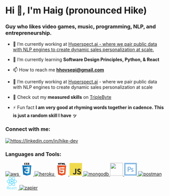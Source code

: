 <h1 align="left">Hi 👋, I'm Haig (pronounced Hike)</h1>
<h3 align="left">Guy who likes video games, music, programming, NLP, and entrepreneurship.</h3>

- 🔭 I’m currently working at [Hyperspect.ai - where we pair public data with NLP engines to create dynamic sales personalization at scale.](https://www.hyperspect.ai/)

- 🌱 I’m currently learning **Software Design Principles, Python, & React**

- 📫 How to reach me **hhovsepi@gmail.com**

- 🔭 I’m currently working at [Hyperspect.ai](https://www.hyperspect.ai/) - where we pair public data with NLP engines to create dynamic sales personalization at scale

- 🔬 Check out my **measured skills** on [TripleByte](https://triplebyte.com/tb/haig-hovsepian-5gtjtm2/certificate/)

- ⚡ Fun fact **I am very good at rhyming words together in cadence. This is just a random skill I have ッ**

<h3 align="left">Connect with me:</h3>
<p align="left">
<a href="https://linkedin.com/in/https://linkedin.com/in/hike-dev" target="blank"><img align="center" src="https://raw.githubusercontent.com/rahuldkjain/github-profile-readme-generator/master/src/images/icons/Social/linked-in-alt.svg" alt="https://linkedin.com/in/hike-dev" height="30" width="40" /></a>
</p>

<h3 align="left">Languages and Tools:</h3>
<p align="left"> <a href="https://aws.amazon.com" target="_blank" rel="noreferrer"> <img src="https://a0.awsstatic.com/libra-css/images/logos/aws_logo_smile_1200x630.png" alt="aws" width="40" height="40"/> </a> <a href="https://www.w3schools.com/css/" target="_blank" rel="noreferrer"> <img src="https://raw.githubusercontent.com/devicons/devicon/master/icons/css3/css3-original-wordmark.svg" alt="css3" width="40" height="40"/> </a> <a href="https://heroku.com" target="_blank" rel="noreferrer"> <img src="https://www.vectorlogo.zone/logos/heroku/heroku-icon.svg" alt="heroku" width="40" height="40"/> </a> <a href="https://www.w3.org/html/" target="_blank" rel="noreferrer"> <img src="https://raw.githubusercontent.com/devicons/devicon/master/icons/html5/html5-original-wordmark.svg" alt="html5" width="40" height="40"/> </a> <a href="https://developer.mozilla.org/en-US/docs/Web/JavaScript" target="_blank" rel="noreferrer"> <img src="https://raw.githubusercontent.com/devicons/devicon/master/icons/javascript/javascript-original.svg" alt="javascript" width="40" height="40"/> </a> <a href="https://www.mongodb.com/" target="_blank" rel="noreferrer"> <img src="https://servicenav.coservit.com/wp-content/uploads/2022/05/18-1.jpg" alt="mongodb" width="40" height="40"/> </a> <a href="https://nodejs.org" target="_blank" rel="noreferrer"> <img src="https://cdn-icons-png.flaticon.com/512/919/919825.png" width="40" height="40"/> </a> <a href="https://www.photoshop.com/en" target="_blank" rel="noreferrer"> <img src="https://raw.githubusercontent.com/devicons/devicon/master/icons/photoshop/photoshop-line.svg" alt="photoshop" width="40" height="40"/> </a> <a href="https://postman.com" target="_blank" rel="noreferrer"> <img src="https://www.vectorlogo.zone/logos/getpostman/getpostman-icon.svg" alt="postman" width="40" height="40"/> </a> <a href="https://reactjs.org/" target="_blank" rel="noreferrer"> <img src="https://raw.githubusercontent.com/devicons/devicon/master/icons/react/react-original-wordmark.svg" alt="react" width="40" height="40"/> </a> <a href="https://integromat.com" target="_blank" rel="noreferrer"> <img src="https://avatars.slack-edge.com/2018-05-23/368956162100_66b49ddc3c4121136e57_512.png" alt="zapier" width="40" height="40"/> </a> </p>
